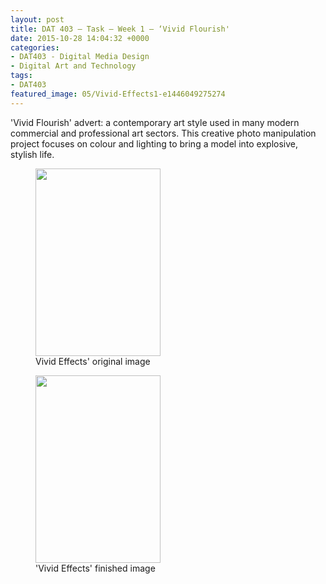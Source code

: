 ```yaml
---
layout: post
title: DAT 403 – Task – Week 1 – ‘Vivid Flourish'
date: 2015-10-28 14:04:32 +0000
categories:
- DAT403 - Digital Media Design
- Digital Art and Technology
tags:
- DAT403
featured_image: 05/Vivid-Effects1-e1446049275274
---
```

'Vivid Flourish' advert: a contemporary art style used in many modern commercial and professional art sectors. This creative photo manipulation project focuses on colour and lighting to bring a model into explosive, stylish life.

<div class="gallery">

<figure><a href="https://res.cloudinary.com/circleseven/image/upload/q_auto,f_auto/Vivid-Effects-cutout"><img src="https://res.cloudinary.com/circleseven/image/upload/q_auto,f_auto/Vivid-Effects-cutout" width="200" height="300" alt="" loading="lazy"></a><figcaption>Vivid Effects' original image</figcaption></figure>
<figure><a href="https://res.cloudinary.com/circleseven/image/upload/q_auto,f_auto/Vivid-Effects"><img src="https://res.cloudinary.com/circleseven/image/upload/q_auto,f_auto/Vivid-Effects" width="200" height="300" alt="" loading="lazy"></a><figcaption>'Vivid Effects' finished image</figcaption></figure>

</div>
